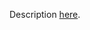 Description [here](https://scalacenter.github.io/scala-3-migration-guide/docs/incompatibilities/type-inference.html#inferred-reflective-type).
